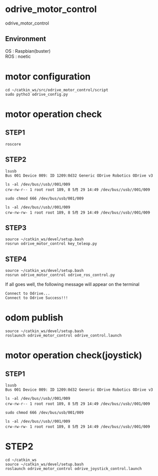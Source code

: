 # odrive_motor_control
odrive_motor_control

## Environment
OS : Raspbian(buster)  
ROS : noetic

# motor configuration
```
cd ~/catkin_ws/src/odrive_motor_control/script
sudo pytho3 odrive_config.py
```

# motor operation check
## STEP1
```
roscore
```

## STEP2
```
lsusb
Bus 001 Device 009: ID 1209:0d32 Generic ODrive Robotics ODrive v3
```

```
ls -al /dev/bus//usb//001/009
crw-rw-r-- 1 root root 189, 8 5月 29 14:49 /dev/bus//usb//001/009
```

```
sudo chmod 666 /dev/bus/usb/001/009
```

```
ls -al /dev/bus//usb//001/009
crw-rw-rw- 1 root root 189, 8 5月 29 14:49 /dev/bus//usb//001/009
```

## STEP3
```
source ~/catkin_ws/devel/setup.bash
rosrun odrive_motor_control key_teleop.py
```
## STEP4
```
source ~/catkin_ws/devel/setup.bash
rosrun odrive_motor_control odrive_ros_control.py
```
If all goes well, the following message will appear on the terminal
```
Connect to Odrive...
Connect to Odrive Success!!!
```

# odom publish
```
source ~/catkin_ws/devel/setup.bash
roslaunch odrive_motor_control odrive_control.launch
```

# motor operation check(joystick)
## STEP1
```
lsusb
Bus 001 Device 009: ID 1209:0d32 Generic ODrive Robotics ODrive v3
```

```
ls -al /dev/bus//usb//001/009
crw-rw-r-- 1 root root 189, 8 5月 29 14:49 /dev/bus//usb//001/009
```

```
sudo chmod 666 /dev/bus/usb/001/009
```

```
ls -al /dev/bus//usb//001/009
crw-rw-rw- 1 root root 189, 8 5月 29 14:49 /dev/bus//usb//001/009
```
# STEP2
```
cd ~/catkin_ws
source ~/catkin_ws/devel/setup.bash
roslaunch odrive_motor_control odrive_joystick_control.launch
```
